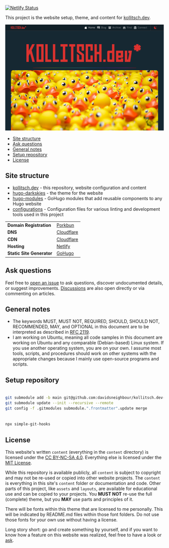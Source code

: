 <!--lint disable no-multiple-toplevel-headings -->

[![Netlify Status](https://api.netlify.com/api/v1/badges/02e05c7a-11a0-48e0-988f-7fc12267eb89/deploy-status)](https://app.netlify.com/sites/kollitsch-dev/deploys)

This project is the website setup, theme, and content for [kollitsch.dev](https://kollitsch.dev/).

![Screenshot of kollitsch.dev](.github/screenshots/screenshot.png)

<!--lint ignore-->

* [Site structure](#site-structure)
* [Ask questions](#ask-questions)
* [General notes](#general-notes)
* [Setup repository](#setup-repository)
* [License](#license)

## Site structure

* [kollitsch.dev](https://github.com/davidsneighbour/kollitsch.dev) - this repository, website configuration and content
* [hugo-darkskies](https://github.com/davidsneighbour/hugo-darkskies) - the theme for the website
* [hugo-modules](https://github.com/davidsneighbour/hugo-modules) - GoHugo modules that add reusable components to any Hugo website
* [configurations](https://github.com/davidsneighbour/configurations) - Configuration files for various linting and development tools used in this project

<!--lint ignore-->
|                           |                                                 |
| ------------------------- | ----------------------------------------------- |
| **Domain Registration**   | [Porkbun](https://porkbun.com/products/domains) |
| **DNS**                   | [Cloudflare](https://cloudflare.com)            |
| **CDN**                   | [Cloudflare](https://cloudflare.com)            |
| **Hosting**               | [Netlify](https://netlify.com)                  |
| **Static Site Generator** | [GoHugo](https://gohugo.io)                     |

## Ask questions

Feel free to [open an issue](https://github.com/davidsneighbour/kollitsch.dev/issues/new?assignees=davidsneighbour\&labels=state%3Aunconfirmed\&template=custom.md\&title=) to ask questions, discover undocumented details, or suggest improvements. [Discussions](https://github.com/davidsneighbour/kollitsch.dev/discussions) are also open directly or via commenting on articles.

## General notes

* The keywords MUST, MUST NOT, REQUIRED, SHOULD, SHOULD NOT, RECOMMENDED, MAY, and OPTIONAL in this document are to be interpreted as described in [RFC 2119](https://www.ietf.org/rfc/rfc2119.txt).
* I am working on Ubuntu, meaning all code samples in this document are working on Ubuntu and any comparable (Debian-based) Linux system. If you use another operating system, you are on your own. I assume most tools, scripts, and procedures should work on other systems with the appropriate changes because I mainly use open-source programs and scripts.

## Setup repository

```bash

git submodule add -b main git@github.com:davidsneighbour/kollitsch.dev-content.git .frontmatter
git submodule update --init --recursive --remote
git config -f .gitmodules submodule.".frontmatter".update merge


npx simple-git-hooks
```

## License

This website's written `content` (everything in the `content` directory) is licensed under the [CC BY-NC-SA 4.0](http://creativecommons.org/licenses/by-nc-sa/4.0/). Everything else is licensed under the [MIT License](LICENSE-MIT.md).

While this repository is available publicly, all `content` is subject to copyright and may not be re-used or copied into other website projects. The `content` is everything in this site's `content` folder or documentation and code. Other parts of this project, like `assets` and `layouts`, are available for educational use and can be copied to your projects. You **MUST NOT** re-use the full (complete) theme, but you **MAY** use parts and principles of it.

There will be fonts within this theme that are licensed to me personally. This will be indicated by README.md files within those font folders. Do not use those fonts for your own use without having a license.

Long story short: go and create something by yourself, and if you want to know how a feature on this website was realized, feel free to have a look or [ask](https://github.com/davidsneighbour/kollitsch.dev/discussions/new?category=questions).
